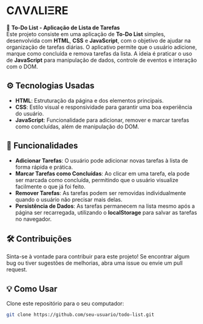 # **CΛVΛLIΞRE**

📝 **To-Do List - Aplicação de Lista de Tarefas**  
Este projeto consiste em uma aplicação de **To-Do List** simples, desenvolvida com **HTML**, **CSS** e **JavaScript**, com o objetivo de ajudar na organização de tarefas diárias. O aplicativo permite que o usuário adicione, marque como concluída e remova tarefas da lista. A ideia é praticar o uso de **JavaScript** para manipulação de dados, controle de eventos e interação com o DOM.

## ⚙️ Tecnologias Usadas
- **HTML**: Estruturação da página e dos elementos principais.
- **CSS**: Estilo visual e responsividade para garantir uma boa experiência do usuário.
- **JavaScript**: Funcionalidade para adicionar, remover e marcar tarefas como concluídas, além de manipulação do DOM.

## 🧠 Funcionalidades
- **Adicionar Tarefas**: O usuário pode adicionar novas tarefas à lista de forma rápida e prática.
- **Marcar Tarefas como Concluídas**: Ao clicar em uma tarefa, ela pode ser marcada como concluída, permitindo que o usuário visualize facilmente o que já foi feito.
- **Remover Tarefas**: As tarefas podem ser removidas individualmente quando o usuário não precisar mais delas.
- **Persistência de Dados**: As tarefas permanecem na lista mesmo após a página ser recarregada, utilizando o **localStorage** para salvar as tarefas no navegador.
  
## 🛠️ Contribuições
Sinta-se à vontade para contribuir para este projeto! Se encontrar algum bug ou tiver sugestões de melhorias, abra uma issue ou envie um pull request.

## 💡 Como Usar
Clone este repositório para o seu computador:

```bash
git clone https://github.com/seu-usuario/todo-list.git
